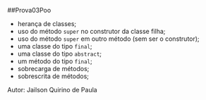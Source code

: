 ##Prova03Poo

- herança de classes;
- uso do método `super` no construtor da classe filha;
- uso do método `super` em outro método (sem ser o construtor);
- uma classe do tipo `final`;
- uma classe do tipo `abstract`;
- um método do tipo `final`;
- sobrecarga de métodos;
- sobrescrita de métodos;

Autor: Jailson Quirino de Paula
